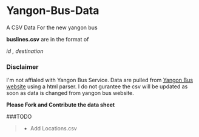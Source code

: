 # Yangon-Bus-Data
A CSV Data For the new yangon bus

**buslines.csv** are in the format of 

*id , destination*

### Disclaimer
I'm not affialed with Yangon Bus Service. Data are pulled from [Yangon Bus website](http://yangonbus.com/) using a html parser. I do not gurantee the csv will be updated as soon as data is changed from yangon bus website.

**Please Fork and Contribute the data sheet**

###TODO
>* Add Locations.csv
